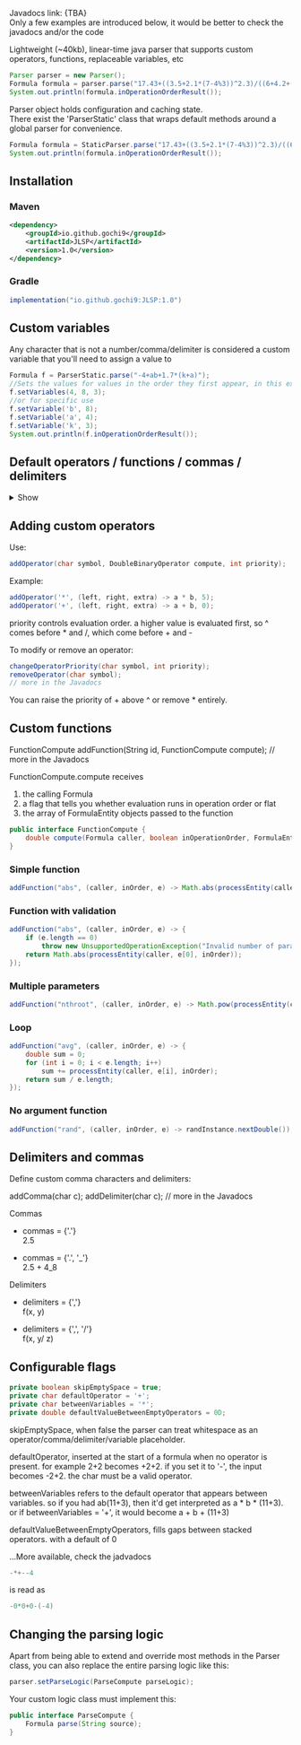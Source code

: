Javadocs link: {TBA}<br/>
Only a few examples are introduced below, it would be better to check the javadocs and/or the code 

Lightweight (~40kb), linear-time java parser that supports custom operators, functions, replaceable variables, etc

```java
Parser parser = new Parser();
Formula formula = parser.parse("17.43+((3.5+2.1*(7-4%3))^2.3)/((6+4.2+(8%5)))");
System.out.println(formula.inOperationOrderResult());
```

Parser object holds configuration and caching state.</br>
There exist the 'ParserStatic' class that wraps default methods around a global parser for convenience.
```java
Formula formula = StaticParser.parse("17.43+((3.5+2.1*(7-4%3))^2.3)/((6+4.2+(8%5)))");
System.out.println(formula.inOperationOrderResult());
```

## Installation
### Maven
```xml
<dependency>
    <groupId>io.github.gochi9</groupId>
    <artifactId>JLSP</artifactId>
    <version>1.0</version>
</dependency>
```

### Gradle
```groovy
implementation("io.github.gochi9:JLSP:1.0")
```

## Custom variables
Any character that is not a number/comma/delimiter is considered a custom variable that you'll need to assign a value to
```java
Formula f = ParserStatic.parse("-4+ab+1.7*(k+a)");
//Sets the values for values in the order they first appear, in this example a, b and then k
f.setVariables(4, 8, 3);
//or for specific use
f.setVariable('b', 8);
f.setVariable('a', 4);
f.setVariable('k', 3);
System.out.println(f.inOperationOrderResult());
```

## Default operators / functions / commas / delimiters
<details>
<summary>Show</summary>

```java
addOperator('^', (a, b, extra) -> {
double base = Math.abs(a);
int sign = 1;

if (extra[0] && extra[1]) {
    if (b != Math.floor(b))
        throw new ArithmeticException("cannot raise negative number to fractional power");
    if ((long) b % 2 != 0)
        sign = -sign;
}
else if (!extra[0] && a < 0)
    sign = -sign;

if (extra[0] && extra[2])     
    sign = -sign;
return sign * Math.pow(base, b);}, 10);

addOperator('*', (a, b) -> a * b, 5);
addOperator('/', (a, b) -> a / b, 5);
addOperator('%', (a, b) -> a % b, 5);

addOperator('+', (a, b) -> a + b, 0);
addOperator('-', (a, b) -> a - b, 0);

addComma('.');

addDelimiter(',');
```

```java
addFunction("pi", (caller, inOperationOrder, a) -> Math.PI);
addFunction("e", (caller, inOperationOrder, a) -> Math.E);
addFunction("phi", (caller, inOperationOrder, a) -> (1 + Math.sqrt(5)) / 2);
addFunction("tau", (caller, inOperationOrder, a) -> 2 * Math.PI);
addFunction("sqrt2", (caller, inOperationOrder, a) -> Math.sqrt(2));
addFunction("sqrt3", (caller, inOperationOrder, a) -> Math.sqrt(3));
addFunction("ln2", (caller, inOperationOrder, a) -> Math.log(2));
addFunction("ln10", (caller, inOperationOrder, a) -> Math.log(10));
addFunction("log2e", (caller, inOperationOrder, a) -> 1 / Math.log(2));
addFunction("log10e", (caller, inOperationOrder, a) -> 1 / Math.log(10));
addFunction("inf", (caller, inOperationOrder, a) -> Double.POSITIVE_INFINITY);
addFunction("nan", (caller, inOperationOrder, a) -> Double.NaN);
```
'B-b-but PI isn't a function'<br/>
It is defined like an 0-arg function here for clarity. In theory, with this setup, you could use 1+pi+pi() where simple pi would be translated 1 + p*i + pi() where p and i are two individual separate entities that can be replaced.<br/>
'B-b-but isn't that confusing?'<br/>
Keen observation. Too bad though. Just use π instead

<br/><br/>

```java
        addFunction("abs", (caller, inOperationOrder, a) -> Math.abs(processEntity(caller, a[0], inOperationOrder)));
        addFunction("round", (caller, inOperationOrder, a) -> (double) Math.round(processEntity(caller, a[0], inOperationOrder)));
        addFunction("floor", (caller, inOperationOrder, a) -> Math.floor(processEntity(caller, a[0], inOperationOrder)));
        addFunction("ceil", (caller, inOperationOrder, a) -> Math.ceil(processEntity(caller, a[0], inOperationOrder)));
        addFunction("mod", (caller, inOperationOrder, a) -> processEntity(caller, a[0], inOperationOrder) % processEntity(caller, a[1], inOperationOrder));
        addFunction("sqrt", (caller, inOperationOrder, a) -> Math.sqrt(processEntity(caller, a[0], inOperationOrder)));
        addFunction("pow", (caller, inOperationOrder, a) -> Math.pow(processEntity(caller, a[0], inOperationOrder), processEntity(caller, a[1], inOperationOrder)));
        addFunction("exp", (caller, inOperationOrder, a) -> Math.exp(processEntity(caller, a[0], inOperationOrder)));
        addFunction("log", (caller, inOperationOrder, a) -> Math.log(processEntity(caller, a[0], inOperationOrder)));
        addFunction("log10", (caller, inOperationOrder, a) -> Math.log10(processEntity(caller, a[0], inOperationOrder)));
        addFunction("log2", (caller, inOperationOrder, a) -> Math.log(processEntity(caller, a[0], inOperationOrder)) / Math.log(2));
        addFunction("sin", (caller, inOperationOrder, a) -> Math.sin(processEntity(caller, a[0], inOperationOrder)));
        addFunction("cos", (caller, inOperationOrder, a) -> Math.cos(processEntity(caller, a[0], inOperationOrder)));
        addFunction("tan", (caller, inOperationOrder, a) -> Math.tan(processEntity(caller, a[0], inOperationOrder)));
        addFunction("asin", (caller, inOperationOrder, a) -> Math.asin(processEntity(caller, a[0], inOperationOrder)));
        addFunction("acos", (caller, inOperationOrder, a) -> Math.acos(processEntity(caller, a[0], inOperationOrder)));
        addFunction("atan", (caller, inOperationOrder, a) -> Math.atan(processEntity(caller, a[0], inOperationOrder)));
        addFunction("atan2", (caller, inOperationOrder, a) -> Math.atan2(processEntity(caller, a[0], inOperationOrder), processEntity(caller, a[1], inOperationOrder)));
        addFunction("sinh", (caller, inOperationOrder, a) -> Math.sinh(processEntity(caller, a[0], inOperationOrder)));
        addFunction("cosh", (caller, inOperationOrder, a) -> Math.cosh(processEntity(caller, a[0], inOperationOrder)));
        addFunction("tanh", (caller, inOperationOrder, a) -> Math.tanh(processEntity(caller, a[0], inOperationOrder)));
        addFunction("asinh", (caller, inOperationOrder, a) -> Math.log(processEntity(caller, a[0], inOperationOrder) + Math.sqrt(Math.pow(processEntity(caller, a[0], inOperationOrder), 2) + 1)));
        addFunction("acosh", (caller, inOperationOrder, a) -> Math.log(processEntity(caller, a[0], inOperationOrder) + Math.sqrt(Math.pow(processEntity(caller, a[0], inOperationOrder), 2) - 1)));
        addFunction("atanh", (caller, inOperationOrder, a) -> 0.5 * Math.log((1 + processEntity(caller, a[0], inOperationOrder)) / (1 - processEntity(caller, a[0], inOperationOrder))));

        addFunction("fact", (caller, inOperationOrder, a) -> {
            int val = (int) processEntity(caller, a[0], inOperationOrder);
            
            if (val < 0) 
                throw new IllegalArgumentException("factorial undefined for negative");
            
            long result = 1L;
            for (int i = 1; i <= val; i++) 
                result *= i;
            
            return (double) result;
        });
        addFunction("min", (caller, inOperationOrder, a) -> {
            double result = Double.POSITIVE_INFINITY;
            for (int i = 0; i < a.length; i++) {
                double val = processEntity(caller, a[i], inOperationOrder);
                if (val < result) result = val;
            }
            return result;
        });
        addFunction("max", (caller, inOperationOrder, a) -> {
            double result = Double.NEGATIVE_INFINITY;
            for (int i = 0; i < a.length; i++) {
                double val = processEntity(caller, a[i], inOperationOrder);
                if (val > result) result = val;
            }
            return result;
        });
        addFunction("avg", (caller, inOperationOrder, a) -> {
            double sum = 0;
            for (int i = 0; i < a.length; i++)
                sum += processEntity(caller, a[i], inOperationOrder);
            return sum / a.length;
        });
        addFunction("sum", (caller, inOperationOrder, a) -> {
            double total = 0;
            for (int i = 0; i < a.length; i++)
                total += processEntity(caller, a[i], inOperationOrder);
            return total;

        });
        addFunction("median", (caller, inOperationOrder, a) -> {
            double[] vals = new double[a.length];
            for (int i = 0; i < a.length; i++) vals[i] = processEntity(caller, a[i], inOperationOrder);
            Arrays.sort(vals);
            int mid = a.length / 2;
            return a.length % 2 == 1 ? vals[mid] : (vals[mid - 1] + vals[mid]) / 2.0;
        });
        addFunction("sign", (caller, inOperationOrder, a) -> Math.signum(processEntity(caller, a[0], inOperationOrder)));
        addFunction("deg", (caller, inOperationOrder, a) -> Math.toDegrees(processEntity(caller, a[0], inOperationOrder)));
        addFunction("rad", (caller, inOperationOrder, a) -> Math.toRadians(processEntity(caller, a[0], inOperationOrder)));
        addFunction("clamp", (caller, inOperationOrder, a) -> {
            double val = processEntity(caller, a[0], inOperationOrder);
            double min = processEntity(caller, a[1], inOperationOrder);
            double max = processEntity(caller, a[2], inOperationOrder);
            return Math.max(min, Math.min(max, val));
        });
        addFunction("brt", (caller, inOperationOrder, a) -> Math.cbrt(processEntity(caller, a[0], inOperationOrder)));
        addFunction("nthroot", (caller, inOperationOrder, a) -> Math.pow(processEntity(caller, a[0], inOperationOrder), 1.0 / processEntity(caller, a[1], inOperationOrder)));
        addFunction("hypot", (caller, inOperationOrder, a) -> Math.hypot(processEntity(caller, a[0], inOperationOrder), processEntity(caller, a[1], inOperationOrder)));
        addFunction("root", (caller, inOperationOrder, a) -> Math.pow(processEntity(caller, a[0], inOperationOrder), 1.0 / processEntity(caller, a[1], inOperationOrder)));
        addFunction("bitand", (caller, inOperationOrder, a) -> (double)((long)processEntity(caller, a[0], inOperationOrder) & (long)processEntity(caller, a[1], inOperationOrder)));
        addFunction("bitor", (caller, inOperationOrder, a) -> (double)((long)processEntity(caller, a[0], inOperationOrder) | (long)processEntity(caller, a[1], inOperationOrder)));
        addFunction("bitxor", (caller, inOperationOrder, a) -> (double)((long)processEntity(caller, a[0], inOperationOrder) ^ (long)processEntity(caller, a[1], inOperationOrder)));
        addFunction("bitnot", (caller, inOperationOrder, a) -> (double)(~(long)processEntity(caller, a[0], inOperationOrder)));
        addFunction("shl", (caller, inOperationOrder, a) -> (double) ((long) processEntity(caller, a[0], inOperationOrder) << (int) (long) processEntity(caller, a[1], inOperationOrder)));
        addFunction("shr", (caller, inOperationOrder, a) -> (double) ((long) processEntity(caller, a[0], inOperationOrder) >> (int) (long) processEntity(caller, a[1], inOperationOrder)));
        addFunction("sec", (caller, inOperationOrder, a) -> 1.0 / Math.cos(processEntity(caller, a[0], inOperationOrder)));
        addFunction("csc", (caller, inOperationOrder, a) -> 1.0 / Math.sin(processEntity(caller, a[0], inOperationOrder)));
        addFunction("cot", (caller, inOperationOrder, a) -> 1.0 / Math.tan(processEntity(caller, a[0], inOperationOrder)));
        addFunction("normalize_angle", (caller, inOperationOrder, a) -> {
            double angle = processEntity(caller, a[0], inOperationOrder);
            double twoPi = 2 * Math.PI;
            return ((angle % twoPi) + twoPi) % twoPi;
        });
        addFunction("wrap", (caller, inOperationOrder, a) -> {
            double val = processEntity(caller, a[0], inOperationOrder);
            double min = processEntity(caller, a[1], inOperationOrder);
            double max = processEntity(caller, a[2], inOperationOrder);
            double range = max - min;
            return ((val - min) % range + range) % range + min;
        });
        Random randInstance = new Random();
        addFunction("rand", (caller, inOperationOrder, a) -> randInstance.nextDouble());
        addFunction("randint", (caller, inOperationOrder, a) -> {
            int min = (int)processEntity(caller, a[0], inOperationOrder);
            int max = (int)processEntity(caller, a[1], inOperationOrder);
            return min + randInstance.nextInt(max - min + 1);
        });
        addFunction("randrange", (caller, inOperationOrder, a) -> {
            double min = processEntity(caller, a[0], inOperationOrder);
            double max = processEntity(caller, a[1], inOperationOrder);
            return min + (max - min) * randInstance.nextDouble();
        });
        addFunction("seed", (caller, inOperationOrder, a) -> {
            randInstance.setSeed((long)processEntity(caller, a[0], inOperationOrder));
            return 0.0;
        });
        addFunction("noise", (caller, inOperationOrder, a) -> {
            double x = processEntity(caller, a[0], inOperationOrder);
            return (Math.sin(x * 12.9898 + 78.233) + 1.0) * 0.5;
        });
        addFunction("dot", (caller, inOperationOrder, a) -> processEntity(caller, a[0], inOperationOrder) * processEntity(caller, a[1], inOperationOrder));
        addFunction("cross", (caller, inOperationOrder, a) -> processEntity(caller, a[0], inOperationOrder) * processEntity(caller, a[1], inOperationOrder));
        addFunction("length", (caller, inOperationOrder, a) -> Math.abs(processEntity(caller, a[0], inOperationOrder)));
        addFunction("normalize", (caller, inOperationOrder, a) -> {
            double val = processEntity(caller, a[0], inOperationOrder);
            return val == 0 ? 0 : val / Math.abs(val);
        });
        addFunction("distance", (caller, inOperationOrder, a) -> {
            double dx = processEntity(caller, a[0], inOperationOrder) - processEntity(caller, a[1], inOperationOrder);
            return Math.abs(dx);
        });
        addFunction("angle", (caller, inOperationOrder, a) -> {
            double x = processEntity(caller, a[0], inOperationOrder);
            double y = processEntity(caller, a[1], inOperationOrder);
            return Math.atan2(y, x);
        });
        addFunction("lerp", (caller, inOperationOrder, a) -> {
            double a0 = processEntity(caller, a[0], inOperationOrder);
            double a1 = processEntity(caller, a[1], inOperationOrder);
            double t = processEntity(caller, a[2], inOperationOrder);
            return a0 + (a1 - a0) * t;
        });
        addFunction("mix", (caller, inOperationOrder, a) -> {
            double a0 = processEntity(caller, a[0], inOperationOrder);
            double a1 = processEntity(caller, a[1], inOperationOrder);
            double t = processEntity(caller, a[2], inOperationOrder);
            return a0 + (a1 - a0) * t;
        });
```

</details>

## Adding custom operators

Use:

```java
addOperator(char symbol, DoubleBinaryOperator compute, int priority);
```
Example:
```java
addOperator('*', (left, right, extra) -> a * b, 5);
addOperator('+', (left, right, extra) -> a + b, 0);
```
priority controls evaluation order. a higher value is evaluated first, so ^ comes before * and /, which come before + and -

To modify or remove an operator:

```java
changeOperatorPriority(char symbol, int priority);
removeOperator(char symbol);
// more in the Javadocs
```

You can raise the priority of + above ^ or remove * entirely.

## Custom functions

FunctionCompute addFunction(String id, FunctionCompute compute);
// more in the Javadocs

FunctionCompute.compute receives

1. the calling Formula
2. a flag that tells you whether evaluation runs in operation order or flat
3. the array of FormulaEntity objects passed to the function

```java
public interface FunctionCompute {
    double compute(Formula caller, boolean inOperationOrder, FormulaEntity<?>... entities);
}
```


### Simple function

```java
addFunction("abs", (caller, inOrder, e) -> Math.abs(processEntity(caller, e[0], inOrder)));
```
### Function with validation

```java
addFunction("abs", (caller, inOrder, e) -> {
    if (e.length == 0)
        throw new UnsupportedOperationException("Invalid number of parameters");
    return Math.abs(processEntity(caller, e[0], inOrder));
});
```

### Multiple parameters

```java
addFunction("nthroot", (caller, inOrder, e) -> Math.pow(processEntity(caller, e[0], inOrder),1.0 / processEntity(caller, e[1], inOrder)));
```
### Loop

```java
addFunction("avg", (caller, inOrder, e) -> {
    double sum = 0;
    for (int i = 0; i < e.length; i++)
        sum += processEntity(caller, e[i], inOrder);
    return sum / e.length;
});
```

### No argument function

```java
addFunction("rand", (caller, inOrder, e) -> randInstance.nextDouble());
```

## Delimiters and commas

Define custom comma characters and delimiters:

addComma(char c);
addDelimiter(char c);
// more in the Javadocs

Commas

* commas = {'.'}  
  2.5

* commas = {'.', '_'}  
  2.5 + 4_8

Delimiters

* delimiters = {','}  
  f(x, y)

* delimiters = {',', '/'}  
  f(x, y/ z)

## Configurable flags

```java
private boolean skipEmptySpace = true;
private char defaultOperator = '+';
private char betweenVariables = '*';
private double defaultValueBetweenEmptyOperators = 0D;
```

skipEmptySpace, when false the parser can treat whitespace as an operator/comma/delimiter/variable placeholder.

defaultOperator, inserted at the start of a formula when no operator is present. for example 2+2 becomes +2+2. if you set it to '-', the input becomes -2+2. the char must be a valid operator.

betweenVariables refers to the default operator that appears between variables. so if you had ab(11+3), then it'd get interpreted as a * b * (11+3). or if betweenVariables = '+', it would become a + b + (11+3)

defaultValueBetweenEmptyOperators, fills gaps between stacked operators. with a default of 0

...More available, check the jadvadocs

```java
-*+--4
```

is read as

```java
-0*0+0-(-4)
```

## Changing the parsing logic

Apart from being able to extend and override most methods in the Parser class, you can also replace the entire parsing logic like this:

```java
parser.setParseLogic(ParseCompute parseLogic);
```

Your custom logic class must implement this:

```java
public interface ParseCompute {
    Formula parse(String source);
}
```
